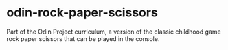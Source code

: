 # odin-rock-paper-scissors
Part of the Odin Project curriculum, a version of the classic childhood game rock paper scissors that can be played in the console. 
